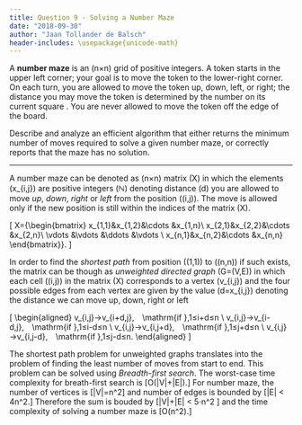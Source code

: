 ```yaml
---
title: Question 9 - Solving a Number Maze
date: "2018-09-30"
author: "Jaan Tollander de Balsch"
header-includes: \usepackage{unicode-math}
---
```

A **number maze** is an \(n×n\) grid of positive integers. A token starts in the upper left corner; your goal is to move the token to the lower-right corner. On each turn, you are allowed to move the token up, down, left, or right; the distance you may move the token is determined by the number on its current square . You are never allowed to move the token off the edge of the board.

Describe and analyze an efficient algorithm that either returns the minimum number of moves required to solve a given number maze, or correctly reports that the maze has no solution.

---

A number maze can be denoted as \(n×n\) matrix \(X\) in which the elements \(x_{i,j}\) are positive integers \(ℕ\) denoting distance \(d\) you are allowed to move *up*, *down*, *right* or *left* from the position \((i,j)\). The move is allowed only if the new position is still within the indices of the matrix \(X\).

\[
X={\begin{bmatrix}
x_{1,1}&x_{1,2}&\cdots &x_{1,n}\\
x_{2,1}&x_{2,2}&\cdots &x_{2,n}\\
\vdots &\vdots &\ddots &\vdots \\
x_{n,1}&x_{n,2}&\cdots &x_{n,n}
\end{bmatrix}}.
\]

In order to find the *shortest path* from position \((1,1)\) to \((n,n)\) if such exists, the matrix can be though as *unweighted directed graph* \(G=(V,E)\) in which each cell \((i,j)\) in the matrix \(X\) corresponds to a vertex \(v_{i,j}\) and the four possible edges from each vertex are given by the value \(d=x_{i,j}\) denoting the distance we can move up, down, right or left

\[
\begin{aligned}
v_{i,j}→v_{i+d,j}, \mathrm{if }\,1≤i+d≤n \\
v_{i,j}→v_{i-d,j}, \mathrm{if }\,1≤i-d≤n \\
v_{i,j}→v_{i,j+d}, \mathrm{if }\,1≤j+d≤n \\
v_{i,j}→v_{i,j-d}, \mathrm{if }\,1≤j-d≤n.
\end{aligned}
\]

The shortest path problem for unweighted graphs translates into the problem of finding the least number of moves from start to end. This problem can be solved using *Breadth-first search*. The worst-case time complexity for breath-first search is \[O(|V|+|E|).\] For number maze, the number of vertices is \[|V|=n^2\] and number of edges is bounded by \[|E| < 4n^2.\] Therefore the sum is bouded by \[|V|+|E| < 5⋅n^2 \] and the time complexity of solving a number maze is \[O(n^2).\]
